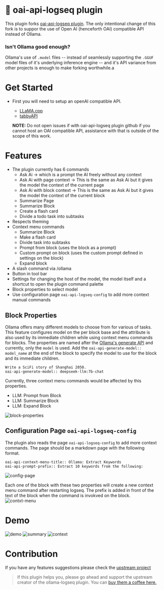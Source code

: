 # 🦙 oai-api-logseq plugin

This plugin forks [oai-api-logseq plugin](https://github.com/omagdy7/oai-api-logseq). The only intentional change of this fork is to suppor the use of Open AI (henceforth OAI) compatible API instead of Ollama.

### Isn't Ollama good enough?
Ollama's use of `.model` files -- instead of seamlessly supporting the `.GGUF` model files of it's underlying inference engine -- and it's API variance from other projects is enough to make forking worthwhile.a

# Get Started
- First you will need to setup an openAI compatible API.
  - [LLaMA.cpp](https://github.com/ggerganov/llama.cpp/blob/master/examples/server/README.md)
  - [tabbyAPI](https://github.com/theroyallab/tabbyAPI)

  **NOTE:** Do not open issues if with oai-api-logseq plugin github if you cannot host an OAI compatible API, assistance with that is outside of the scope of this work.

# Features
- The plugin currently has 6 commands
  - Ask Ai -> which is a prompt the AI freely without any context
  - Ask Ai with page context -> This is the same as Ask Ai but it gives the model the context of the current page
  - Ask Ai with block context -> This is the same as Ask Ai but it gives the model the context of the current block
  - Summarize Page
  - Summarize Block
  - Create a flash card
  - Divide a todo task into subtasks
- Respects theming
- Context menu commands
  - Summarize Block
  - Make a flash card
  - Divide task into subtasks
  - Prompt from block (uses the block as a prompt)
  - Custom prompt on block (uses the custom prompt defined in settings on the block)
  - Expand block
- A slash command via /ollama
- Button in tool bar
- Settings for changing the host of the model, the model itself and a shortcut to open the plugin command palette
- Block properties to select model
- Use configuration page `oai-api-logseq-config` to add more context manual commands

## Block Properties
Ollama offers many different models to choose from for various of tasks. This feature configures model on the per block base and the attribute is also used by its immediate children while using context menu commands for blocks. The properties are named after the [Ollama's generate API](https://github.com/jmorganca/ollama/blob/main/docs/api.md#generate-a-completion) and currently, only the `model` is used. Add the `oai-api-generate-model:: model_name` at the end of the block to specify the model to use for the block and its immediate children. 
```
Write a SciFi story of Shanghai 2050. 
oai-api-generate-model:: deepseek-llm:7b-chat
```
Currently, three context menu commands would be affected by this properties.
- LLM: Prompt from Block
- LLM: Summarize Block
- LLM: Expand Block 

![block-properties](./docs/block-properties.png)

## Configuration Page `oai-api-logseq-config`
The plugin also reads the page `oai-api-logseq-config` to add more context commands. The page should be a markdown page with the following format.

```
oai-api-context-menu-title:: Ollama: Extract Keywords
oai-api-prompt-prefix:: Extract 10 keywords from the following:
```

![config-page](./docs/config-page.png)

Each one of the block with these two properties will create a new context menu command after restarting logseq. The prefix is added in front of the text of the block when the command is invokved on the block. 
![contxt-menu](./docs/block-contxt-menu.gif)

# Demo
![demo](./docs/demo.gif)
![summary](./docs/summary.gif)
![context](./docs/context.gif)

# Contribution
If you have any features suggestions please check the [upstream project](https://github.com/omagdy7/ollama-logseq)

>If this plugin helps you, please go ahead and support the upstream creator of the ollama-logseq plugin. You can [buy them a coffee here. ](https://www.buymeacoffee.com/omagdy)
